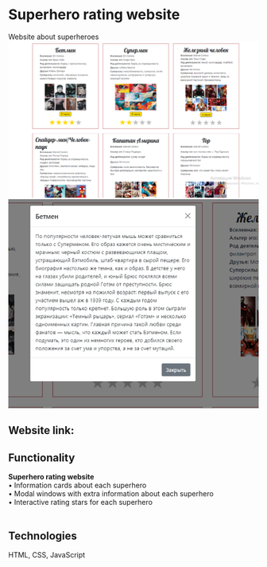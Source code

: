 # Superhero rating website <br/>
 Website about superheroes <br/>
<img src="readme1.png" />
<img src="readme2.png" />

## Website link: <br/>
<a></a>



## Functionality <br/>
  <strong>Superhero rating website</strong> <br/>
	&bull; Information cards about each superhero<br/>
	&bull; Modal windows with extra information about each superhero<br/>
    &bull; Interactive rating stars for each superhero<br/><br/>


## Technologies <br/>
HTML, CSS, JavaScript<br/><br/>